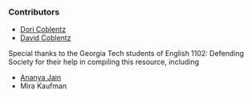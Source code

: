 
### Contributors

* [Dori Coblentz](http://www.doricoblentz.com)
* [David Coblentz](http://www.thecoblog.net)

Special thanks to the Georgia Tech students of English 1102: Defending Society for their help in compiling this resource, including
* [Ananya Jain](http://www.linkedin.com/in/ananya-jain-gatech-edu)
* Mira Kaufman